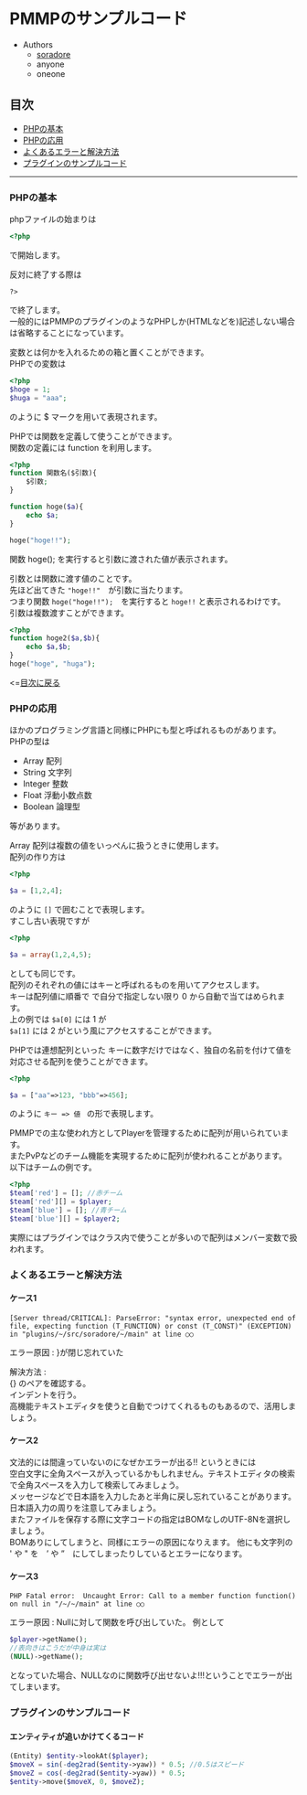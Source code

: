 <meta charset='utf-8'>  

# PMMPのサンプルコード

- Authors  
  - [soradore](https://twitter.com/soradore_)
  - anyone
  - oneone

## <a name="tab-con"></a>目次
- [PHPの基本](#php-base)
- [PHPの応用](#php-app)
- [よくあるエラーと解決方法](#err-res)
- [プラグインのサンプルコード](#plugin-sample)

---

### <a name="php-base"></a>PHPの基本  

phpファイルの始まりは  
```php
<?php
```
で開始します。  

反対に終了する際は  
```
?>
```
で終了します。  
一般的にはPMMPのプラグインのようなPHPしか(HTMLなどを)記述しない場合は省略することになっています。

変数とは何かを入れるための箱と置くことができます。  
PHPでの変数は  
```php
<?php
$hoge = 1;
$huga = "aaa";
```
のように $ マークを用いて表現されます。  

PHPでは関数を定義して使うことができます。  
関数の定義には function を利用します。  
```php
<?php
function 関数名($引数){
    $引数;
}

function hoge($a){
    echo $a;
}

hoge("hoge!!");
```
関数 hoge(); を実行すると引数に渡された値が表示されます。  

引数とは関数に渡す値のことです。  
先ほど出てきた `"hoge!!"`　が引数に当たります。  
つまり関数 `hoge("hoge!!");`　を実行すると `hoge!!` と表示されるわけです。  
引数は複数渡すことができます。  
```php
<?php
function hoge2($a,$b){
    echo $a,$b;
}
hoge("hoge", "huga");
```  

<=[目次に戻る](#tab-con)  

### <a name="php-app"></a>PHPの応用  

ほかのプログラミング言語と同様にPHPにも型と呼ばれるものがあります。  
PHPの型は  

- Array 配列
- String 文字列
- Integer 整数
- Float 浮動小数点数
- Boolean 論理型

等があります。  

Array 配列は複数の値をいっぺんに扱うときに使用します。  
配列の作り方は  
```php
<?php

$a = [1,2,4];
```
のように `[]` で囲むことで表現します。  
すこし古い表現ですが 
```php
<?php

$a = array(1,2,4,5);
```
としても同じです。  
配列のそれぞれの値にはキーと呼ばれるものを用いてアクセスします。  
キーは配列値に順番で で自分で指定しない限り 0 から自動で当てはめられます。  
上の例では `$a[0]` には 1 が  
`$a[1]` には 2 がという風にアクセスすることができます。

PHPでは連想配列といった キーに数字だけではなく、独自の名前を付けて値を対応させる配列を使うことができます。  
```php
<?php

$a = ["aa"=>123, "bbb"=>456];
```
のように `キー => 値 ` の形で表現します。

PMMPでの主な使われ方としてPlayerを管理するために配列が用いられています。  
またPvPなどのチーム機能を実現するために配列が使われることがあります。  
以下はチームの例です。  
```php
<?php
$team['red'] = []; //赤チーム
$team['red'][] = $player;
$team['blue'] = []; //青チーム
$team['blue'][] = $player2;
```
実際にはプラグインではクラス内で使うことが多いので配列はメンバー変数で扱われます。  


### <a name="err-res"></a>よくあるエラーと解決方法  

#### ケース1

```
[Server thread/CRITICAL]: ParseError: "syntax error, unexpected end of file, expecting function (T_FUNCTION) or const (T_CONST)" (EXCEPTION) in "plugins/~/src/soradore/~/main" at line ○○
```
エラー原因 : }が閉じ忘れていた  

解決方法 :  
 {} のペアを確認する。  
 インデントを行う。  
 高機能テキストエディタを使うと自動でつけてくれるものもあるので、活用しましょう。

#### ケース2

文法的には間違っていないのになぜかエラーが出る!! というときには  
空白文字に全角スペースが入っているかもしれません。テキストエディタの検索で全角スペースを入力して検索してみましょう。  
メッセージなどで日本語を入力したあと半角に戻し忘れていることがあります。日本語入力の周りを注意してみましょう。  
またファイルを保存する際に文字コードの指定はBOMなしのUTF-8Nを選択しましょう。  
BOMありにしてしまうと、同様にエラーの原因になりえます。
他にも文字列の ' や " を　’ や ”　にしてしまったりしているとエラーになります。

#### ケース3

```
PHP Fatal error:  Uncaught Error: Call to a member function function() on null in "/~/~/main" at line ○○
```
エラー原因 : Nullに対して関数を呼び出していた。
例として
```php
$player->getName();
//表向きはこうだが中身は実は
(NULL)->getName();
```
となっていた場合、NULLなのに関数呼び出せないよ!!!ということでエラーが出てしまいます。

### <a name="plugin-sample"></a>プラグインのサンプルコード

#### エンティティが追いかけてくるコード
```php
(Entity) $entity->lookAt($player);
$moveX = sin(-deg2rad($entity->yaw)) * 0.5; //0.5はスピード
$moveZ = cos(-deg2rad($entity->yaw)) * 0.5;
$entity->move($moveX, 0, $moveZ);
```
